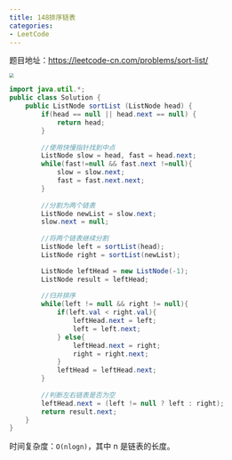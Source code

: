 ```yaml
---
title: 148排序链表
categories: 
- LeetCode
---
```


题目地址：https://leetcode-cn.com/problems/sort-list/

<img src="https://xiaoflyfish.oss-cn-beijing.aliyuncs.com/image/20201223132526.png" style="zoom:50%;" />

```java
import java.util.*;
public class Solution {
    public ListNode sortList (ListNode head) {
        if(head == null || head.next == null) {
            return head;
        }
        
        //使用快慢指针找到中点
        ListNode slow = head, fast = head.next;
        while(fast!=null && fast.next !=null){
            slow = slow.next;
            fast = fast.next.next;
        }
        
        //分割为两个链表
        ListNode newList = slow.next;
        slow.next = null;
        
        //将两个链表继续分割
        ListNode left = sortList(head);
        ListNode right = sortList(newList);

        ListNode leftHead = new ListNode(-1);
        ListNode result = leftHead;
        
        //归并排序
        while(left != null && right != null){
            if(left.val < right.val){
                leftHead.next = left;
                left = left.next;
            } else{
                leftHead.next = right;
                right = right.next;
            }
            leftHead = leftHead.next;
        }
        
        //判断左右链表是否为空
        leftHead.next = (left != null ? left : right);
        return result.next;
    }
}
```

时间复杂度：`O(nlogn)`，其中 n 是链表的长度。
